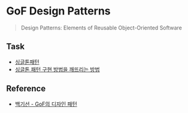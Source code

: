 # GoF Design Patterns
> Design Patterns: Elements of Reusable Object-Oriented Software

## Task
* [싱글톤패턴](./src/main/java/com/pattern/GoF/singleton)
* [싱글톤 패턴 구현 방법을 깨뜨리는 방법](./src/test/java/com/pattern/GoF/singleton/crashSingleton)

## Reference
* [백기선 - GoF의 디자인 패턴](https://inf.run/kdrm)